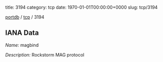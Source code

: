 title: 3194
category: tcp
date: 1970-01-01T00:00:00+0000
slug: tcp/3194

[portdb](/) / [tcp](/category/tcp.html) / 3194


## IANA Data

_Name:_ magbind

_Description:_ Rockstorm MAG protocol

